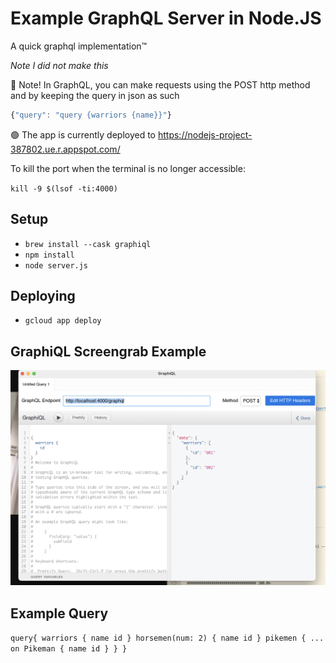 # Example GraphQL Server in Node.JS
A quick graphql implementation™

_Note I did not make this_

📝 Note! In GraphQL, you can make requests using the POST http method and
by keeping the query in json as such
```javascript
{"query": "query {warriors {name}}"}
```

🟢 The app is currently deployed to https://nodejs-project-387802.ue.r.appspot.com/


To kill the port when the terminal is no longer accessible:

`kill -9 $(lsof -ti:4000)`
## Setup
- `brew install --cask graphiql`
- `npm install`
- `node server.js`

## Deploying
- `gcloud app deploy`


## GraphiQL Screengrab Example
![screenGrab](./screenGrab.png)

## Example Query
`query{
  warriors {
    name
    id
  }
  horsemen(num: 2) {
    name
    id
  }
  pikemen {
  	... on Pikeman {
    	name
      id
  	}
  }
}`
